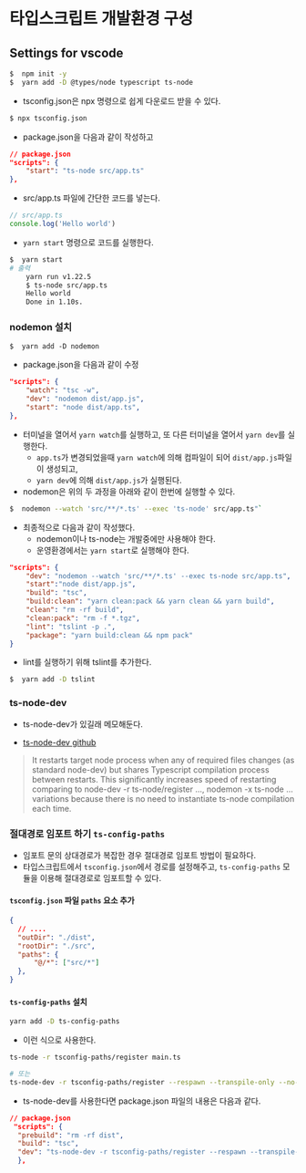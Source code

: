 # 타입스크립트 개발환경 구성

## Settings for vscode

```bash
$  npm init -y
$  yarn add -D @types/node typescript ts-node
```

- tsconfig.json은 npx 명령으로 쉽게 다운로드 받을 수 있다.

```bash
$ npx tsconfig.json
```

- package.json을 다음과 같이 작성하고

```json
// package.json
"scripts": {
    "start": "ts-node src/app.ts"
},
```

- src/app.ts 파일에 간단한 코드를 넣는다.

```ts
// src/app.ts
console.log('Hello world')
```

- `yarn start` 명령으로 코드를 실행한다.

```bash
$  yarn start
# 출력
    yarn run v1.22.5
    $ ts-node src/app.ts
    Hello world
    Done in 1.10s.
```

### nodemon 설치

```
$  yarn add -D nodemon
```

- package.json을 다음과 같이 수정

```json
"scripts": {
    "watch": "tsc -w",
    "dev": "nodemon dist/app.js",
    "start": "node dist/app.ts",
},
```

- 터미널을 열어서 `yarn watch`를 실행하고, 또 다른 터미널을 열어서 `yarn dev`를 실행한다.
  - `app.ts`가 변경되었을때 `yarn watch`에 의해 컴파일이 되어 `dist/app.js`파일이 생성되고,
  - `yarn dev`에 의해 `dist/app.js`가 실행된다.
- nodemon은 위의 두 과정을 아래와 같이 한번에 실행할 수 있다.

```bash
$  nodemon --watch 'src/**/*.ts' --exec 'ts-node' src/app.ts"`
```

- 최종적으로 다음과 같이 작성했다.
  - nodemon이나 ts-node는 개발중에만 사용해야 한다.
  - 운영환경에서는 `yarn start`로 실행해야 한다.

```json
"scripts": {
    "dev": "nodemon --watch 'src/**/*.ts' --exec ts-node src/app.ts",
    "start":"node dist/app.js",
    "build": "tsc",
    "build:clean": "yarn clean:pack && yarn clean && yarn build",
    "clean": "rm -rf build",
    "clean:pack": "rm -f *.tgz",
    "lint": "tslint -p .",
    "package": "yarn build:clean && npm pack"
}
```

- lint를 실행하기 위해 tslint를 추가한다.

```bash
$  yarn add -D tslint
```

### ts-node-dev
- ts-node-dev가 있길래 메모해둔다.

- [ts-node-dev github ](https://github.com/whitecolor/ts-node-dev)
>It restarts target node process when any of required files changes (as standard node-dev) but shares Typescript compilation process between restarts. This significantly increases speed of restarting comparing to node-dev -r ts-node/register ..., nodemon -x ts-node ... variations because there is no need to instantiate ts-node compilation each time.

### 절대경로 임포트 하기 `ts-config-paths`

- 임포트 문의 상대경로가 복잡한 경우 절대경로 임포트 방법이 필요하다.
- 타입스크립트에서 `tsconfig.json`에서 경로를 설정해주고, `ts-config-paths` 모듈을 이용해 절대경로로 임포트할 수 있다.

#### `tsconfig.json` 파일 `paths` 요소 추가

```json
{
  // ....
  "outDir": "./dist",
  "rootDir": "./src",
  "paths": {
      "@/*": ["src/*"]
  },
}
```

#### `ts-config-paths` 설치

```sh
yarn add -D ts-config-paths
```

- 이런 식으로 사용한다.

```sh
ts-node -r tsconfig-paths/register main.ts

# 또는
ts-node-dev -r tsconfig-paths/register --respawn --transpile-only --no-notify src/index.ts
```

- ts-node-dev를 사용한다면 package.json 파일의 내용은 다음과 같다.

```json
// package.json
 "scripts": {
  "prebuild": "rm -rf dist",
  "build": "tsc",
  "dev": "ts-node-dev -r tsconfig-paths/register --respawn --transpile-only --no-notify src/index.ts"
  },
```
